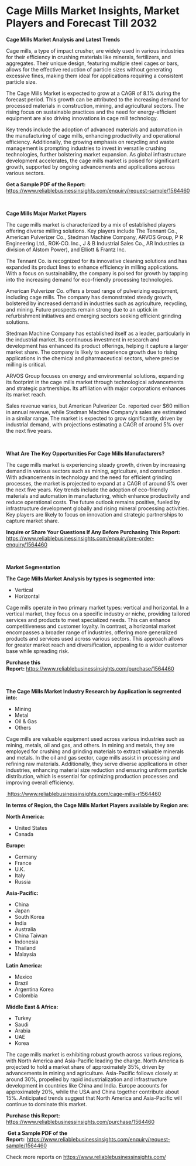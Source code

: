<p><h1>Cage Mills Market Insights, Market Players and Forecast Till 2032</h1></p><p><strong>Cage Mills Market Analysis and Latest Trends</strong></p>
<p><p>Cage mills, a type of impact crusher, are widely used in various industries for their efficiency in crushing materials like minerals, fertilizers, and aggregates. Their unique design, featuring multiple steel cages or bars, allows for the effective reduction of particle sizes without generating excessive fines, making them ideal for applications requiring a consistent particle size.</p><p>The Cage Mills Market is expected to grow at a CAGR of 8.1% during the forecast period. This growth can be attributed to the increasing demand for processed materials in construction, mining, and agricultural sectors. The rising focus on sustainable practices and the need for energy-efficient equipment are also driving innovations in cage mill technology. </p><p>Key trends include the adoption of advanced materials and automation in the manufacturing of cage mills, enhancing productivity and operational efficiency. Additionally, the growing emphasis on recycling and waste management is prompting industries to invest in versatile crushing technologies, further bolstering market expansion. As global infrastructure development accelerates, the cage mills market is poised for significant growth, supported by ongoing advancements and applications across various sectors.</p></p>
<p><strong>Get a Sample PDF of the Report:&nbsp;</strong> <a href="https://www.reliablebusinessinsights.com/enquiry/request-sample/1564460?utm_campaign=2242&utm_medium=2&utm_source=Github&utm_content=ia&utm_term=08042025&utm_id=cage-mills">https://www.reliablebusinessinsights.com/enquiry/request-sample/1564460</a></p>
<p>&nbsp;</p>
<p><strong>Cage Mills Major Market Players</strong></p>
<p><p>The cage mills market is characterized by a mix of established players offering diverse milling solutions. Key players include The Tennant Co., American Pulverizer Co., Stedman Machine Company, ARVOS Group, P R Engineering Ltd., ROK-CO. Inc., J & B Industrial Sales Co., AR Industries (a division of Alstom Power), and Elliott & Frantz Inc.</p><p>The Tennant Co. is recognized for its innovative cleaning solutions and has expanded its product lines to enhance efficiency in milling applications. With a focus on sustainability, the company is poised for growth by tapping into the increasing demand for eco-friendly processing technologies.</p><p>American Pulverizer Co. offers a broad range of pulverizing equipment, including cage mills. The company has demonstrated steady growth, bolstered by increased demand in industries such as agriculture, recycling, and mining. Future prospects remain strong due to an uptick in refurbishment initiatives and emerging sectors seeking efficient grinding solutions.</p><p>Stedman Machine Company has established itself as a leader, particularly in the industrial market. Its continuous investment in research and development has enhanced its product offerings, helping it capture a larger market share. The company is likely to experience growth due to rising applications in the chemical and pharmaceutical sectors, where precise milling is critical.</p><p>ARVOS Group focuses on energy and environmental solutions, expanding its footprint in the cage mills market through technological advancements and strategic partnerships. Its affiliation with major corporations enhances its market reach.</p><p>Sales revenue varies, but American Pulverizer Co. reported over $60 million in annual revenue, while Stedman Machine Company’s sales are estimated in a similar range. The market is expected to grow significantly, driven by industrial demand, with projections estimating a CAGR of around 5% over the next five years.</p></p>
<p>&nbsp;</p>
<p><strong>What Are The Key Opportunities For Cage Mills Manufacturers?</strong></p>
<p><p>The cage mills market is experiencing steady growth, driven by increasing demand in various sectors such as mining, agriculture, and construction. With advancements in technology and the need for efficient grinding processes, the market is projected to expand at a CAGR of around 5% over the next five years. Key trends include the adoption of eco-friendly materials and automation in manufacturing, which enhance productivity and reduce operational costs. The future outlook remains positive, fueled by infrastructure development globally and rising mineral processing activities. Key players are likely to focus on innovation and strategic partnerships to capture market share.</p></p>
<p><strong>Inquire or Share Your Questions If Any Before Purchasing This Report:</strong> <a href="https://www.reliablebusinessinsights.com/enquiry/pre-order-enquiry/1564460?utm_campaign=2242&utm_medium=2&utm_source=Github&utm_content=ia&utm_term=08042025&utm_id=cage-mills">https://www.reliablebusinessinsights.com/enquiry/pre-order-enquiry/1564460</a></p>
<p>&nbsp;</p>
<p><strong>Market Segmentation</strong></p>
<p><strong>The Cage Mills Market Analysis by types is segmented into:</strong></p>
<p><ul><li>Vertical</li><li>Horizontal</li></ul></p>
<p><p>Cage mills operate in two primary market types: vertical and horizontal. In a vertical market, they focus on a specific industry or niche, providing tailored services and products to meet specialized needs. This can enhance competitiveness and customer loyalty. In contrast, a horizontal market encompasses a broader range of industries, offering more generalized products and services used across various sectors. This approach allows for greater market reach and diversification, appealing to a wider customer base while spreading risk.</p></p>
<p><strong>Purchase this Report:&nbsp;</strong><a href="https://www.reliablebusinessinsights.com/purchase/1564460?utm_campaign=2242&utm_medium=2&utm_source=Github&utm_content=ia&utm_term=08042025&utm_id=cage-mills">https://www.reliablebusinessinsights.com/purchase/1564460</a></p>
<p>&nbsp;</p>
<p><strong>The Cage Mills Market Industry Research by Application is segmented into:</strong></p>
<p><ul><li>Mining</li><li>Metal</li><li>Oil & Gas</li><li>Others</li></ul></p>
<p><p>Cage mills are valuable equipment used across various industries such as mining, metals, oil and gas, and others. In mining and metals, they are employed for crushing and grinding materials to extract valuable minerals and metals. In the oil and gas sector, cage mills assist in processing and refining raw materials. Additionally, they serve diverse applications in other industries, enhancing material size reduction and ensuring uniform particle distribution, which is essential for optimizing production processes and improving overall efficiency.</p></p>
<p><a href="https://www.reliablebusinessinsights.com/cage-mills-r1564460?utm_campaign=2242&utm_medium=2&utm_source=Github&utm_content=ia&utm_term=08042025&utm_id=cage-mills">&nbsp;https://www.reliablebusinessinsights.com/cage-mills-r1564460</a></p>
<p><strong>In terms of Region, the Cage Mills Market Players available by Region are:</strong></p>
<p>
    <p> <strong> North America: </strong>
        <ul>
            <li>United States</li>
            <li>Canada</li>
        </ul>
        </p> 
    <p> <strong> Europe: </strong>
        <ul>
            <li>Germany</li>
            <li>France</li>
            <li>U.K.</li>
            <li>Italy</li>
            <li>Russia</li>
        </ul>
        </p> 
    <p> <strong> Asia-Pacific: </strong>
        <ul>
            <li>China</li>
            <li>Japan</li>
            <li>South Korea</li>
            <li>India</li>
            <li>Australia</li>
            <li>China Taiwan</li>
            <li>Indonesia</li>
            <li>Thailand</li>
            <li>Malaysia</li>
        </ul>
        </p> 
    <p> <strong> Latin America: </strong>
        <ul>
            <li>Mexico</li>
            <li>Brazil</li>
            <li>Argentina Korea</li>
            <li>Colombia</li>
        </ul>
        </p> 
    <p> <strong> Middle East & Africa: </strong>
        <ul>
            <li>Turkey</li>
            <li>Saudi</li>
            <li>Arabia</li>
            <li>UAE</li>
            <li>Korea</li>
        </ul>
    </p>
    </p>
<p><p>The cage mills market is exhibiting robust growth across various regions, with North America and Asia-Pacific leading the charge. North America is projected to hold a market share of approximately 35%, driven by advancements in mining and agriculture. Asia-Pacific follows closely at around 30%, propelled by rapid industrialization and infrastructure development in countries like China and India. Europe accounts for approximately 20%, while the USA and China together contribute about 15%. Anticipated trends suggest that North America and Asia-Pacific will continue to dominate this market.</p></p>
<p><strong>Purchase this Report: </strong><a href="https://www.reliablebusinessinsights.com/purchase/1564460?utm_campaign=2242&utm_medium=2&utm_source=Github&utm_content=ia&utm_term=08042025&utm_id=cage-mills">https://www.reliablebusinessinsights.com/purchase/1564460</a></p>
<p>&nbsp;<strong>Get a Sample PDF of the Report:&nbsp;&nbsp;</strong><a href="https://www.reliablebusinessinsights.com/enquiry/request-sample/1564460?utm_campaign=2242&utm_medium=2&utm_source=Github&utm_content=ia&utm_term=08042025&utm_id=cage-mills">https://www.reliablebusinessinsights.com/enquiry/request-sample/1564460</a></p>
<p><strong></strong></p>
<p>Check more reports on <a href="https://www.reliablebusinessinsights.com/?utm_campaign=2242&utm_medium=2&utm_source=Github&utm_content=ia&utm_term=08042025&utm_id=cage-mills">https://www.reliablebusinessinsights.com/</a></p>